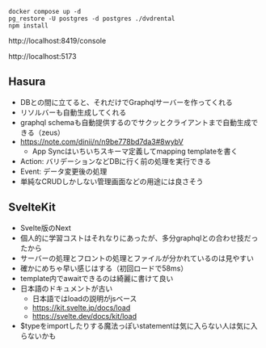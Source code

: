 ```
docker compose up -d
pg_restore -U postgres -d postgres ./dvdrental
npm install
```

http://localhost:8419/console

http://localhost:5173

## Hasura

- DBとの間に立てると、それだけでGraphqlサーバーを作ってくれる
- リソルバーも自動生成してくれる
- graphql schemaも自動提供するのでサクッとクライアントまで自動生成できる（zeus）
- https://note.com/dinii/n/n9be778bd7da3#8wybV
  - App Syncはいちいちスキーマ定義してmapping templateを書く
- Action: バリデーションなどDBに行く前の処理を実行できる
- Event: データ変更後の処理
- 単純なCRUDしかしない管理画面などの用途には良さそう

## SvelteKit

- Svelte版のNext
- 個人的に学習コストはそれなりにあったが、多分graphqlとの合わせ技だったから
- サーバーの処理とフロントの処理とファイルが分かれているのは見やすい
- 確かにめちゃ早い感じはする（初回ロードで58ms）
- template内でawaitできるのは綺麗に書けて良い
- 日本語のドキュメントが古い
    - 日本語ではloadの説明がjsベース
    - https://kit.svelte.jp/docs/load
    - https://svelte.dev/docs/kit/load
- $typeをimportしたりする魔法っぽいstatementは気に入らない人は気に入らないかも

